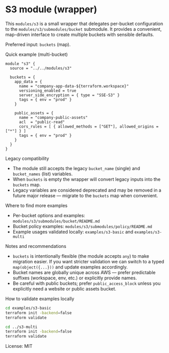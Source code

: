 # S3 module (wrapper)

This `modules/s3` is a small wrapper that delegates per-bucket configuration to the
`modules/s3/submodules/bucket` submodule. It provides a convenient, map-driven
interface to create multiple buckets with sensible defaults.

Preferred input: `buckets` (map).

Quick example (multi-bucket)

```hcl
module "s3" {
  source = "../../modules/s3"

  buckets = {
    app_data = {
      name = "company-app-data-${terraform.workspace}"
      versioning_enabled = true
      server_side_encryption = { type = "SSE-S3" }
      tags = { env = "prod" }
    }

    public_assets = {
      name = "company-public-assets"
      acl  = "public-read"
      cors_rules = [ { allowed_methods = ["GET"], allowed_origins = ["*"] } ]
      tags = { env = "prod" }
    }
  }
}
```

Legacy compatibility

- The module still accepts the legacy `bucket_name` (single) and `bucket_names` (list) variables.
- When `buckets` is empty the wrapper will convert legacy inputs into the `buckets` map.
- Legacy variables are considered deprecated and may be removed in a future major release — migrate to the `buckets` map when convenient.

Where to find more examples

- Per-bucket options and examples: `modules/s3/submodules/bucket/README.md`
- Bucket policy examples: `modules/s3/submodules/policy/README.md`
- Example usages validated locally: `examples/s3-basic` and `examples/s3-multi`

Notes and recommendations

- `buckets` is intentionally flexible (the module accepts `any`) to make migration easier. If you want stricter validation we can switch to a typed `map(object({...}))` and update examples accordingly.
- Bucket names are globally unique across AWS — prefer predictable suffixes (workspace, env, etc.) or explicitly provide names.
- Be careful with public buckets; prefer `public_access_block` unless you explicitly need a website or public assets bucket.

How to validate examples locally

```bash
cd examples/s3-basic
terraform init -backend=false
terraform validate

cd ../s3-multi
terraform init -backend=false
terraform validate
```

License: MIT